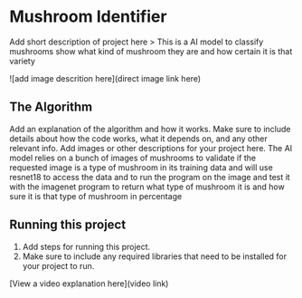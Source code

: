 # Mushroom Identifier

 Add short description of project here > 
 This is a AI model to classify mushrooms show what kind of mushroom they are and how certain it is that variety

![add image descrition here](direct image link here)

## The Algorithm

Add an explanation of the algorithm and how it works. Make sure to include details about how the code works, what it depends on, and any other relevant info. Add images or other descriptions for your project here. 
The AI model relies on a bunch of images of mushrooms to validate if the requested image is a type of mushroom in its training data and will use resnet18 to access the data and to run the program on the image and test it with the imagenet program to return what type of mushroom it is and how sure it is that type of mushroom in percentage

## Running this project

1. Add steps for running this project.
2. Make sure to include any required libraries that need to be installed for your project to run.

[View a video explanation here](video link)

